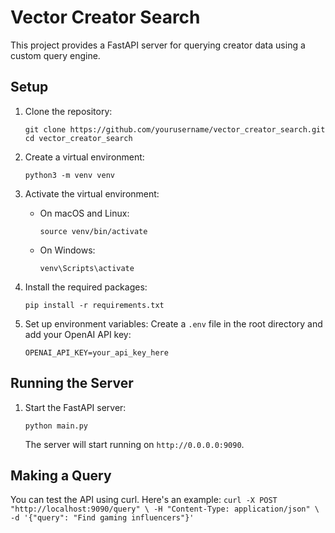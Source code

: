 # Vector Creator Search

This project provides a FastAPI server for querying creator data using a custom query engine.

## Setup

1. Clone the repository:
   ```
   git clone https://github.com/yourusername/vector_creator_search.git
   cd vector_creator_search
   ```

2. Create a virtual environment:
   ```
   python3 -m venv venv
   ```

3. Activate the virtual environment:
   - On macOS and Linux:
     ```
     source venv/bin/activate
     ```
   - On Windows:
     ```
     venv\Scripts\activate
     ```

4. Install the required packages:
   ```
   pip install -r requirements.txt
   ```


5. Set up environment variables:
   Create a `.env` file in the root directory and add your OpenAI API key:
   ```
   OPENAI_API_KEY=your_api_key_here
   ```

## Running the Server

1. Start the FastAPI server:
   ```
   python main.py
   ```
   The server will start running on `http://0.0.0.0:9090`.

## Making a Query

You can test the API using curl. Here's an example:
    ```
    curl -X POST "http://localhost:9090/query" \
    -H "Content-Type: application/json" \
    -d '{"query": "Find gaming influencers"}'
    ```


